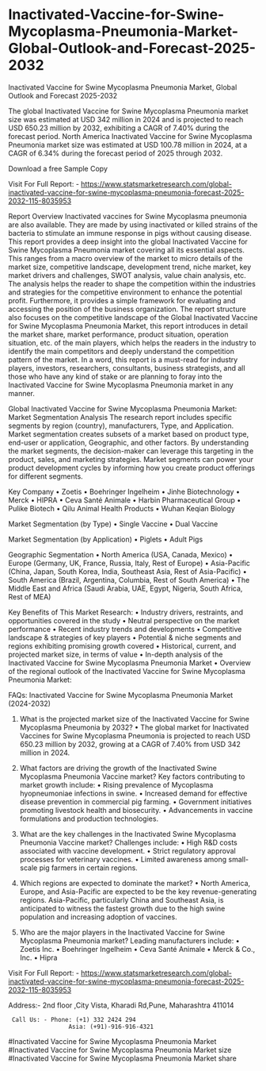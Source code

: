# Inactivated-Vaccine-for-Swine-Mycoplasma-Pneumonia-Market-Global-Outlook-and-Forecast-2025-2032

Inactivated Vaccine for Swine Mycoplasma Pneumonia Market, Global Outlook and Forecast 2025-2032

The global Inactivated Vaccine for Swine Mycoplasma Pneumonia market size was estimated at USD 342 million in 2024 and is projected to reach USD 650.23 million by 2032, exhibiting a CAGR of 7.40% during the forecast period.
North America Inactivated Vaccine for Swine Mycoplasma Pneumonia market size was estimated at USD 100.78 million in 2024, at a CAGR of 6.34% during the forecast period of 2025 through 2032.

Download a free Sample Copy

Visit For Full Report: - https://www.statsmarketresearch.com/global-inactivated-vaccine-for-swine-mycoplasma-pneumonia-forecast-2025-2032-115-8035953


Report Overview
Inactivated vaccines for Swine Mycoplasma pneumonia are also available. They are made by using inactivated or killed strains of the bacteria to stimulate an immune response in pigs without causing disease.
This report provides a deep insight into the global Inactivated Vaccine for Swine Mycoplasma Pneumonia market covering all its essential aspects. This ranges from a macro overview of the market to micro details of the market size, competitive landscape, development trend, niche market, key market drivers and challenges, SWOT analysis, value chain analysis, etc.
The analysis helps the reader to shape the competition within the industries and strategies for the competitive environment to enhance the potential profit. Furthermore, it provides a simple framework for evaluating and accessing the position of the business organization. The report structure also focuses on the competitive landscape of the Global Inactivated Vaccine for Swine Mycoplasma Pneumonia Market, this report introduces in detail the market share, market performance, product situation, operation situation, etc. of the main players, which helps the readers in the industry to identify the main competitors and deeply understand the competition pattern of the market.
In a word, this report is a must-read for industry players, investors, researchers, consultants, business strategists, and all those who have any kind of stake or are planning to foray into the Inactivated Vaccine for Swine Mycoplasma Pneumonia market in any manner.
 

Global Inactivated Vaccine for Swine Mycoplasma Pneumonia Market: Market Segmentation Analysis
The research report includes specific segments by region (country), manufacturers, Type, and Application. Market segmentation creates subsets of a market based on product type, end-user or application, Geographic, and other factors. By understanding the market segments, the decision-maker can leverage this targeting in the product, sales, and marketing strategies. Market segments can power your product development cycles by informing how you create product offerings for different segments.

Key Company
•	Zoetis
•	Boehringer Ingelheim
•	Jinhe Biotechnology
•	Merck
•	HIPRA
•	Ceva Santé Animale
•	Harbin Pharmaceutical Group
•	Pulike Biotech
•	Qilu Animal Health Products
•	Wuhan Keqian Biology

Market Segmentation (by Type)
•	Single Vaccine
•	Dual Vaccine

Market Segmentation (by Application)
•	Piglets
•	Adult Pigs

Geographic Segmentation
•	North America (USA, Canada, Mexico)
•	Europe (Germany, UK, France, Russia, Italy, Rest of Europe)
•	Asia-Pacific (China, Japan, South Korea, India, Southeast Asia, Rest of Asia-Pacific)
•	South America (Brazil, Argentina, Columbia, Rest of South America)
•	The Middle East and Africa (Saudi Arabia, UAE, Egypt, Nigeria, South Africa, Rest of MEA)

Key Benefits of This Market Research:
•	Industry drivers, restraints, and opportunities covered in the study
•	Neutral perspective on the market performance
•	Recent industry trends and developments
•	Competitive landscape & strategies of key players
•	Potential & niche segments and regions exhibiting promising growth covered
•	Historical, current, and projected market size, in terms of value
•	In-depth analysis of the Inactivated Vaccine for Swine Mycoplasma Pneumonia Market
•	Overview of the regional outlook of the Inactivated Vaccine for Swine Mycoplasma Pneumonia Market:

FAQs: Inactivated Vaccine for Swine Mycoplasma Pneumonia Market (2024-2032)

1. What is the projected market size of the Inactivated Vaccine for Swine Mycoplasma Pneumonia by 2032?
•	The global market for Inactivated Vaccines for Swine Mycoplasma Pneumonia is projected to reach USD 650.23 million by 2032, growing at a CAGR of 7.40% from USD 342 million in 2024.

2. What factors are driving the growth of the Inactivated Swine Mycoplasma Pneumonia Vaccine market?
Key factors contributing to market growth include:
•	Rising prevalence of Mycoplasma hyopneumoniae infections in swine.
•	Increased demand for effective disease prevention in commercial pig farming.
•	Government initiatives promoting livestock health and biosecurity.
•	Advancements in vaccine formulations and production technologies.

3. What are the key challenges in the Inactivated Swine Mycoplasma Pneumonia Vaccine market?
Challenges include:
•	High R&D costs associated with vaccine development.
•	Strict regulatory approval processes for veterinary vaccines.
•	Limited awareness among small-scale pig farmers in certain regions.

4. Which regions are expected to dominate the market?
•	North America, Europe, and Asia-Pacific are expected to be the key revenue-generating regions. Asia-Pacific, particularly China and Southeast Asia, is anticipated to witness the fastest growth due to the high swine population and increasing adoption of vaccines.

5. Who are the major players in the Inactivated Vaccine for Swine Mycoplasma Pneumonia market?
Leading manufacturers include:
•	Zoetis Inc.
•	Boehringer Ingelheim
•	Ceva Santé Animale
•	Merck & Co., Inc.
•	Hipra


Visit For Full Report: - https://www.statsmarketresearch.com/global-inactivated-vaccine-for-swine-mycoplasma-pneumonia-forecast-2025-2032-115-8035953

Address:- 2nd floor ,City Vista, Kharadi Rd,Pune, Maharashtra 411014

     Call Us: - Phone: (+1) 332 2424 294
                     Asia: (+91)-916-916-4321



#Inactivated Vaccine for Swine Mycoplasma Pneumonia Market
#Inactivated Vaccine for Swine Mycoplasma Pneumonia Market size
#Inactivated Vaccine for Swine Mycoplasma Pneumonia Market share
